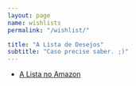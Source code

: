 ```yaml
---
layout: page
name: wishlists
permalink: "/wishlist/"

title: "A Lista de Desejos"
subtitle: "Caso precise saber. ;)"
---
```


* [A Lista no Amazon](http://amzn.com/w/3LQI7Y98XGDZ4)